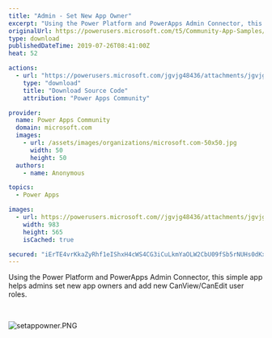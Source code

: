 ```yaml
---
title: "Admin - Set New App Owner"
excerpt: "Using the Power Platform and PowerApps Admin Connector, this simple app helps admins set new app owners and add new CanView/CanEdit user roles."
originalUrl: https://powerusers.microsoft.com/t5/Community-App-Samples/Admin-Set-New-App-Owner/td-p/328887
type: download
publishedDateTime: 2019-07-26T08:41:00Z
heat: 52

actions:
  - url: "https://powerusers.microsoft.com/jgvjg48436/attachments/jgvjg48436/AppFeedbackGallery/216/3/PowerApps%20Admin%20-%20Set%20Owner.msapp"
    type: "download"
    title: "Download Source Code"
    attribution: "Power Apps Community"

provider:
  name: Power Apps Community
  domain: microsoft.com
  images:
    - url: /assets/images/organizations/microsoft.com-50x50.jpg
      width: 50
      height: 50
  authors:
    - name: Anonymous

topics:
  - Power Apps

images:
  - url: https://powerusers.microsoft.com//jgvjg48436/attachments/jgvjg48436/AppFeedbackGallery/216/1/setappowner.PNG
    width: 983
    height: 565
    isCached: true

secured: "iErTE4vrKkaZyRhf1eIShxH4cWS4CG3iCuLkmYaOLW2CbU09fSb5rNUHs0dKxf8/Zi7NcaKgPVUjZrn3PAy4MChguguwESHz2dwQmKQeRWVVA8H4CEEpGSOyeVnfFHnuHAPg3bOPrHZo/bUS8yLHxRZPoISmgUfV1H13g1dByV9QPcK9u0hCLk1tBZOpYzslPGHz1x6D8KMcckoR5WemnGF3jYpoPFS5Qcsu/qRtUN5X++WdNsS8hNkrJY9cykFnI5vU3fAHArWdr/hHzirggAPO39zHLWP/cxuGwweW7xXGKuaQBQMLmVcKo7BuSHJFLgisI7kmYFkXsei3lTivrARJLHwOhvZO8iLkPOdYdyJ3aJ8nvzS2rr2VZA779bbenqaSrw7Kc7ULdTI7LEgUDMNCe59RSssuYuZXEifBh2BK9SgIjuy3FFwRwsRV7tIp;KG5iXxh6HYr8+kMWVus9zQ=="
---
```

<p>Using the Power Platform and PowerApps Admin Connector, this simple app helps admins set new app owners and add new CanView/CanEdit user roles.</p><p>&nbsp;</p><p><span class="lia-inline-image-display-wrapper lia-image-align-inline" image-alt="setappowner.PNG" style="width: 983px;"><img src="https://powerusers.microsoft.com/t5/image/serverpage/image-id/78099iCBEE0AA8FDE9BC53/image-size/large?v=1.0&amp;px=999" title="setappowner.PNG" alt="setappowner.PNG" li-image-url="https://powerusers.microsoft.com/t5/image/serverpage/image-id/78099iCBEE0AA8FDE9BC53?v=1.0" li-image-display-id="'78099iCBEE0AA8FDE9BC53'" li-message-uid="'328887'" li-messages-message-image="true" li-bindable="" class="lia-media-image" tabindex="0" li-bypass-lightbox-when-linked="true" li-use-hover-links="false"></span></p>

